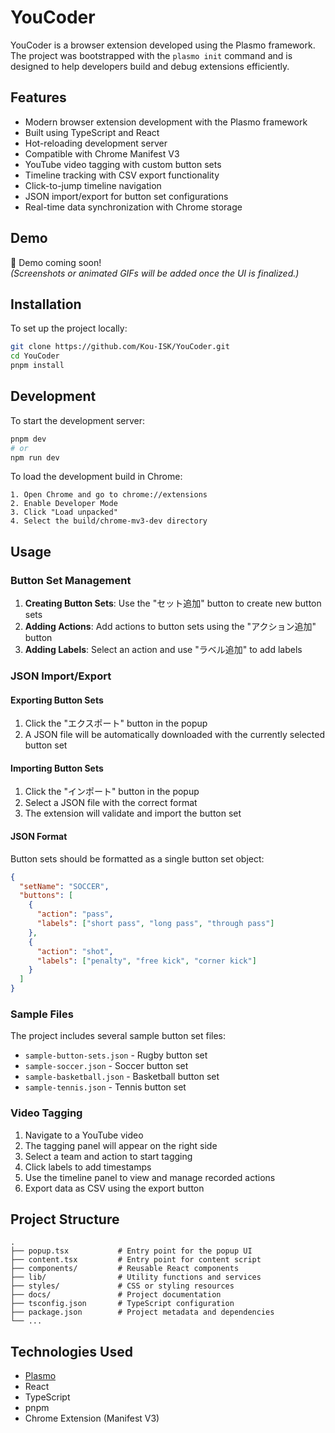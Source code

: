 # YouCoder

YouCoder is a browser extension developed using the Plasmo framework.  
The project was bootstrapped with the `plasmo init` command and is designed to help developers build and debug extensions efficiently.

## Features

- Modern browser extension development with the Plasmo framework
- Built using TypeScript and React
- Hot-reloading development server
- Compatible with Chrome Manifest V3
- YouTube video tagging with custom button sets
- Timeline tracking with CSV export functionality
- Click-to-jump timeline navigation
- JSON import/export for button set configurations
- Real-time data synchronization with Chrome storage

## Demo

🚧 Demo coming soon!  
_(Screenshots or animated GIFs will be added once the UI is finalized.)_

## Installation

To set up the project locally:

```bash
git clone https://github.com/Kou-ISK/YouCoder.git
cd YouCoder
pnpm install
```

## Development

To start the development server:

```bash
pnpm dev
# or
npm run dev
```

To load the development build in Chrome:

```text
1. Open Chrome and go to chrome://extensions
2. Enable Developer Mode
3. Click "Load unpacked"
4. Select the build/chrome-mv3-dev directory
```

## Usage

### Button Set Management

1. **Creating Button Sets**: Use the "セット追加" button to create new button sets
2. **Adding Actions**: Add actions to button sets using the "アクション追加" button
3. **Adding Labels**: Select an action and use "ラベル追加" to add labels

### JSON Import/Export

#### Exporting Button Sets

1. Click the "エクスポート" button in the popup
2. A JSON file will be automatically downloaded with the currently selected button set

#### Importing Button Sets

1. Click the "インポート" button in the popup
2. Select a JSON file with the correct format
3. The extension will validate and import the button set

#### JSON Format

Button sets should be formatted as a single button set object:

```json
{
  "setName": "SOCCER",
  "buttons": [
    {
      "action": "pass",
      "labels": ["short pass", "long pass", "through pass"]
    },
    {
      "action": "shot",
      "labels": ["penalty", "free kick", "corner kick"]
    }
  ]
}
```

### Sample Files

The project includes several sample button set files:

- `sample-button-sets.json` - Rugby button set
- `sample-soccer.json` - Soccer button set
- `sample-basketball.json` - Basketball button set
- `sample-tennis.json` - Tennis button set

### Video Tagging

1. Navigate to a YouTube video
2. The tagging panel will appear on the right side
3. Select a team and action to start tagging
4. Click labels to add timestamps
5. Use the timeline panel to view and manage recorded actions
6. Export data as CSV using the export button

## Project Structure

```text
.
├── popup.tsx           # Entry point for the popup UI
├── content.tsx         # Entry point for content script
├── components/         # Reusable React components
├── lib/                # Utility functions and services
├── styles/             # CSS or styling resources
├── docs/               # Project documentation
├── tsconfig.json       # TypeScript configuration
├── package.json        # Project metadata and dependencies
└── ...
```

## Technologies Used

- [Plasmo](https://docs.plasmo.com/)
- React
- TypeScript
- pnpm
- Chrome Extension (Manifest V3)
